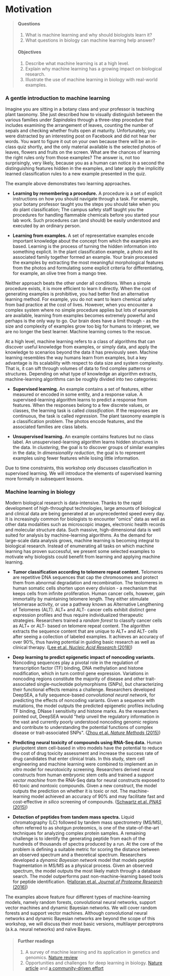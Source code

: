 # Motivation

> #### Questions
>
> 1.   What is machine learning and why should biologists learn it?
> 2.   What questions in biology can machine learning help answer?
>
> #### Objectives
>
> 1.   Describe what machine learning is at a high level.
> 2.   Explain why machine learning has a growing impact on biological research.
> 3.   Illustrate the use of machine learning in biology with real-world examples.

### A gentle introduction to machine learning

Imagine you are sitting in a botany class and your professor is teaching plant taxonomy. 
She just described how to visually distinguish between the various families under <i>Sapindales</i> through a three-step procedure 
that includes examining the arrangement of leaves, counting the number of sepals and checking whether fruits open at maturity. 
Unfortunately, you were distracted by an interesting post on Facebook and did not hear her words. 
You want to figure it out on your own because there will be an in-class quiz shortly, 
and the only material available is the selected photos of leaves, flowers and fruits on the screen. 
What are the chances of learning  the right rules only from those examples? 
The answer is, not too surprisingly, very likely, 
because you as a human can notice in a second the distinguishing features hidden in the examples, 
and later apply the implicitly learned classification rules to a new example presented in the quiz.

The example above demonstrates two learning approaches.

- <b>Learning by remembering a procedure.</b> 
A procedure is a set of explicit instructions on how you should navigate through a task. 
For example, your botany professor taught you the steps you should take when you do plant classification; 
The campus safety staff taught you the procedures for handling flammable chemicals before you started your lab work. 
Such procedures can (and should) be easily understood and executed by an ordinary person.

- <b>Learning from examples.</b> 
A set of representative examples encode important knowledge about the concept from which the examples are based. 
Learning is the process of turning the hidden information into something explicit. 
In the plant classification example, a photo and its associated family together formed an example. 
Your brain processed the examples by extracting the most meaningful morphological features from the photos 
and formulating some explicit criteria for differentiating, for example, an olive tree from a mango tree.

Neither approach beats the other under all conditions. 
When a simple procedure exists, it is more efficient to learn it directly. 
When the cost of generating examples is prohibitive, you had better find an alternative learning method. 
For example, you do not want to learn chemical safety from bad practice at the cost of lives. 
However, when you encounter a complex system where no simple procedure applies but lots of examples are available, 
learning from examples becomes extremely powerful and perhaps is the only way to go. 
Our brain does have a limit though - as the size and complexity of examples grow too big for humans to interpret, we are no longer the best learner. 
Machine learning comes to the rescue.

At a high level, machine learning refers to a class of algorithms 
that can discover useful knowledge from examples, or simply data, and apply the knowledge to scenarios beyond the data it has previously seen. 
Machine learning resembles the way humans learn from examples, but a key advantage is its scalability with respect to data size and system complexity. 
That is, it can sift through volumes of data to find complex patterns or structures. 
Depending on what type of knowledge an algorithm extracts, machine-learning algorithms can be roughly divided into two categories:

- <b>Supervised learning.</b> 
An example contains a set of features, either measured or encoded in some entity, and a response value. 
A supervised-learning algorithm learns to predict a response from features. 
When the responses belong to a few discrete values, or classes, the learning task is called <i>classification</i>. 
If the responses are continuous, the task is called <i>regression</i>. 
The plant taxonomy example is a classification problem. 
The photos encode features, and the associated families are class labels.

- <b>Unsupervised learning.</b> 
An example contains features but no class label. 
An unsupervised-learning algorithm learns hidden structures in the data. 
In <i>clustering</i>, the goal is to discover groups of similar examples in the data; 
In <i>dimensionality reduction</i>, the goal is to represent examples using fewer features while losing little information.

Due to time constraints, this workshop only discusses classification in supervised learning. 
We will introduce the elements of supervised learning more formally in subsequent lessons.

### Machine learning in biology

Modern biological research is data-intensive. 
Thanks to the rapid development of high-throughput technologies, 
large amounts of biological and clinical data are being generated at an unprecedented speed every day. 
It is increasingly common for biologists to encounter "omics" data as well as other data modalities 
such as microscopic images, electronic health records and molecular structure data. 
Such massive, high-dimensional data is well suited for analysis by machine-learning algorithms. 
As the demand for large-scale data analysis grows, machine learning is becoming integral to biological research. 
Instead of enumerating all tasks on which machine learning has proven successful, 
we present some selected examples to motivate why biologists could benefit from learning and applying machine learning.

- <b>Tumor classification according to telomere repeat content.</b> 
Telomeres are repetitive DNA sequences that cap the chromosomes and protect them from abnormal degradation and recombination. 
The teolomeres in human somatic cells shorten upon every division - a mechanism that keeps cells from infinite proliferation. 
Human cancer cells, however, gain immortality by maintaining telomere length. 
They either stimulate telomerase activity, or use a pathway known as Alternative Lengthening of Telomeres (ALT). 
ALT+ and ALT- cancer cells exhibit distinct gene expression profiles and thus require individualized therapeutic strategies. 
Researchers trained a <i>random forest</i> to classify cancer cells as ALT+ or ALT- based on telomere repeat content. 
The algorithm extracts the sequence content that are unique to ALT+ and ALT- cells after seeing a collection of labeled examples. 
It achieves an accuracy of over 90%, thus having potential in guiding basic research as well as clinical therapy. 
([Lee et.al. <i>Nucleic Acid Research</i> (2018)](https://www.ncbi.nlm.nih.gov/pmc/articles/PMC6007693/))

- <b>Deep learning to predict epigenetic impact of noncoding variants.</b> 
Noncoding sequences play a pivotal role in the regulation of transcription factor (TF) binding, DNA methylation and histone modification, 
which in turn control gene expression. 
Variations in noncoding regions constitute the majority of disease and other trait-associated single-nucleotide polymorphisms (SNPs), 
but characterizing their functional effects remains a challenge. 
Researchers developed DeepSEA, a fully sequence-based <i>convolutional neural network</i>, for predicting the effects of noncoding variants. 
Given a sequence with mutations, the model outputs the predicted epigenetic profiles including TF binding, DNase I sensitivity and histone marks. 
As the researchers pointed out, DeepSEA would "help unveil the regulatory information in the vast and currently poorly understood noncoding genomic regions 
and contribute to understanding the potential functions of complex disease or trait-associated SNPs". 
([Zhou et.al. <i>Nature Methods</i> (2015)](https://www.ncbi.nlm.nih.gov/pmc/articles/PMC4768299/))

- <b>Predicting neural toxicity of compounds using RNA-Seq data.</b> 
Human pluripotent stem cell-based in vitro models have the potential to reduce the cost of drug toxicity assessment 
and increase the success rate of drug candidates that enter clinical trials. 
In this study, stem cell engineering and machine learning were combined to implement an <i>in vitro</i> model for neurotoxicity screening. 
Researchers derived neural constructs from human embryonic stem cells 
and trained a <i>support vector machine</i> from the RNA-Seq data for neural constructs exposed to 60 toxic and nontoxic compounds. 
Given a new construct, the model outputs the prediction on whether it is toxic or not. 
The machine-learning model achieved an accuracy of 90% and may facilitate fast and cost-effective <i>in silico</i> screening of compounds. 
([Schwartz et.al. <i>PNAS</i> (2015)](https://www.ncbi.nlm.nih.gov/pmc/articles/PMC4603492/))

- <b>Detection of peptides from tandem mass spectra.</b> 
Liquid chromatography (LC) followed by tandem mass spectrometry (MS/MS), often referred to as shotgun proteomics, 
is one of the state-of-the-art techniques for analyzing complex protein samples. 
A remaining challenge is to identify the generating peptide from each of the hundreds of thousands of spectra produced by a run. 
At the core of the problem is defining a suitable metric for scoring the distance between an observed spectrum and a theoretical spectrum. 
Researchers developed a <i>dynamic Bayesian network</i> model that models peptide fragmentation in MS/MS as a physical process. 
Given an observed spectrum, the model outputs the most likely match through a database search. 
The model outperforms past non-machine-learning based tools for peptide identification. 
([Halloran et.al. <i>Journal of Proteome Research</i> (2016)](https://www.ncbi.nlm.nih.gov/pmc/articles/PMC5116375/))

The examples above feature four different types of machine-learning models, 
namely random forests, convolutional neural networks, support vector machines and dynamic Bayesian networks. 
We will cover random forests and support vector machines. 
Although convolutional neural networks and dynamic Bayesian networks are beyond the scope of this workshop, 
we will discuss their most basic versions, multilayer perceptrons (a.k.a. neural networks) and naïve Bayes.


> #### Further readings
>
> 1. A survey of machine learning and its application in genetics and genomics. [Nature review](https://www.ncbi.nlm.nih.gov/pmc/articles/PMC5204302/)
> 2. Opportunities and challenges for deep learning in biology. [Nature article](https://www.nature.com/articles/d41586-018-02174-z) and [a community-driven effort](http://doi.org/10.1098/rsif.2017.0387)

